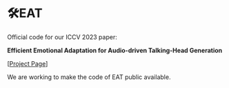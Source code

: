 # 🛠️EAT
Official code for our ICCV 2023 paper:

**Efficient Emotional Adaptation for Audio-driven Talking-Head Generation**

[[Project Page](https://yuangan.github.io/eat/)]

We are working to make the code of EAT public available.


